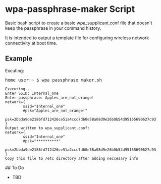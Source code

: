 # wpa-passphrase-maker Script

Basic bash script to create a basic wpa_supplicant.conf file that doesn't keep the passphrase in your command history.  

It is intended to output a template file for configuring wireless network connectivity at boot time.

## Example

Excuting:
<pre>home_user:~ $ wpa_passphrase_maker.sh</pre>

<pre><code>Executing...
Enter SSID: Internal_one
Enter passphrase: Apples_are_not_orange!
network={
        ssid="Internal_one"
        #psk="Apples_are_not_orange!"
        psk=2bbda9de2186fd712426ce51a4ccc7d60e58a08d9e26b0b54d95165690627c93
}
Output written to wpa_supplicant.conf:
network={
        ssid="Internal_one"
        #psk="**********"
        psk=2bbda9de2186fd712426ce51a4ccc7d60e58a08d9e26b0b54d95165690627c93
}
Copy this file to /etc directory after adding neccesary info
</code></pre>
</pre>
## To Do

- TBD

